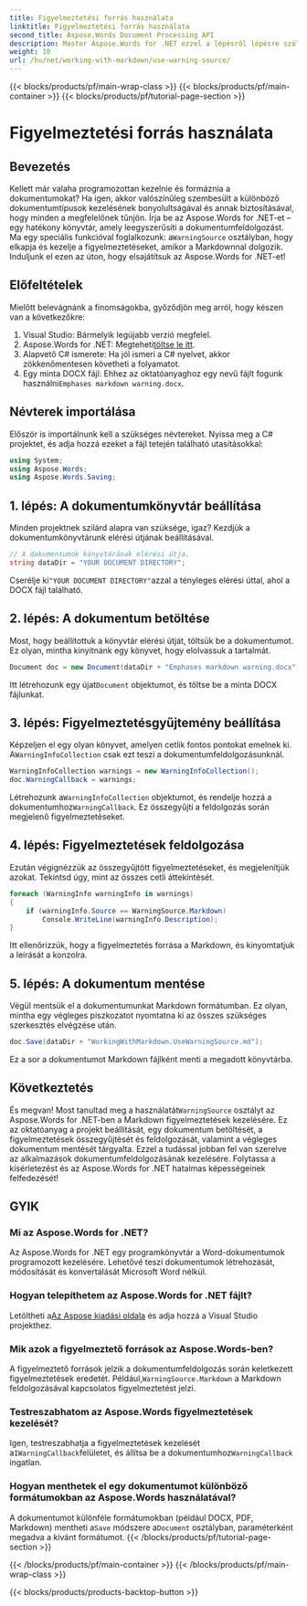 ```yaml
---
title: Figyelmeztetési forrás használata
linktitle: Figyelmeztetési forrás használata
second_title: Aspose.Words Document Processing API
description: Master Aspose.Words for .NET ezzel a lépésről lépésre szóló útmutatóval a WarningSource osztály használatáról a Markdown figyelmeztetések kezeléséhez. C# fejlesztőknek tökéletes.
weight: 10
url: /hu/net/working-with-markdown/use-warning-source/
---
```


{{< blocks/products/pf/main-wrap-class >}}
{{< blocks/products/pf/main-container >}}
{{< blocks/products/pf/tutorial-page-section >}}

# Figyelmeztetési forrás használata

## Bevezetés

Kellett már valaha programozottan kezelnie és formáznia a dokumentumokat? Ha igen, akkor valószínűleg szembesült a különböző dokumentumtípusok kezelésének bonyolultságával és annak biztosításával, hogy minden a megfelelőnek tűnjön. Írja be az Aspose.Words for .NET-et – egy hatékony könyvtár, amely leegyszerűsíti a dokumentumfeldolgozást. Ma egy speciális funkcióval foglalkozunk: a`WarningSource` osztályban, hogy elkapja és kezelje a figyelmeztetéseket, amikor a Markdownnal dolgozik. Induljunk el ezen az úton, hogy elsajátítsuk az Aspose.Words for .NET-et!

## Előfeltételek

Mielőtt belevágnánk a finomságokba, győződjön meg arról, hogy készen van a következőkre:

1. Visual Studio: Bármelyik legújabb verzió megfelel.
2.  Aspose.Words for .NET: Megteheti[töltse le itt](https://releases.aspose.com/words/net/).
3. Alapvető C# ismerete: Ha jól ismeri a C# nyelvet, akkor zökkenőmentesen követheti a folyamatot.
4.  Egy minta DOCX fájl: Ehhez az oktatóanyaghoz egy nevű fájlt fogunk használni`Emphases markdown warning.docx`.

## Névterek importálása

Először is importálnunk kell a szükséges névtereket. Nyissa meg a C# projektet, és adja hozzá ezeket a fájl tetején található utasításokkal:

```csharp
using System;
using Aspose.Words;
using Aspose.Words.Saving;
```

## 1. lépés: A dokumentumkönyvtár beállítása

Minden projektnek szilárd alapra van szüksége, igaz? Kezdjük a dokumentumkönyvtárunk elérési útjának beállításával.

```csharp
// A dokumentumok könyvtárának elérési útja.
string dataDir = "YOUR DOCUMENT DIRECTORY";
```

 Cserélje ki`"YOUR DOCUMENT DIRECTORY"`azzal a tényleges elérési úttal, ahol a DOCX fájl található.

## 2. lépés: A dokumentum betöltése

Most, hogy beállítottuk a könyvtár elérési útját, töltsük be a dokumentumot. Ez olyan, mintha kinyitnánk egy könyvet, hogy elolvassuk a tartalmát.

```csharp
Document doc = new Document(dataDir + "Emphases markdown warning.docx");
```

 Itt létrehozunk egy újat`Document` objektumot, és töltse be a minta DOCX fájlunkat.

## 3. lépés: Figyelmeztetésgyűjtemény beállítása

 Képzeljen el egy olyan könyvet, amelyen cetlik fontos pontokat emelnek ki. A`WarningInfoCollection` csak ezt teszi a dokumentumfeldolgozásunknál.

```csharp
WarningInfoCollection warnings = new WarningInfoCollection();
doc.WarningCallback = warnings;
```

 Létrehozunk a`WarningInfoCollection` objektumot, és rendelje hozzá a dokumentumhoz`WarningCallback`. Ez összegyűjti a feldolgozás során megjelenő figyelmeztetéseket.

## 4. lépés: Figyelmeztetések feldolgozása

Ezután végignézzük az összegyűjtött figyelmeztetéseket, és megjelenítjük azokat. Tekintsd úgy, mint az összes cetli áttekintését.

```csharp
foreach (WarningInfo warningInfo in warnings)
{
    if (warningInfo.Source == WarningSource.Markdown)
        Console.WriteLine(warningInfo.Description);
}
```

Itt ellenőrizzük, hogy a figyelmeztetés forrása a Markdown, és kinyomtatjuk a leírását a konzolra.

## 5. lépés: A dokumentum mentése

Végül mentsük el a dokumentumunkat Markdown formátumban. Ez olyan, mintha egy végleges piszkozatot nyomtatna ki az összes szükséges szerkesztés elvégzése után.

```csharp
doc.Save(dataDir + "WorkingWithMarkdown.UseWarningSource.md");
```

Ez a sor a dokumentumot Markdown fájlként menti a megadott könyvtárba.

## Következtetés

És megvan! Most tanultad meg a használatát`WarningSource` osztályt az Aspose.Words for .NET-ben a Markdown figyelmeztetések kezelésére. Ez az oktatóanyag a projekt beállítását, egy dokumentum betöltését, a figyelmeztetések összegyűjtését és feldolgozását, valamint a végleges dokumentum mentését tárgyalta. Ezzel a tudással jobban fel van szerelve az alkalmazások dokumentumfeldolgozásának kezelésére. Folytassa a kísérletezést és az Aspose.Words for .NET hatalmas képességeinek felfedezését!

## GYIK

### Mi az Aspose.Words for .NET?
Az Aspose.Words for .NET egy programkönyvtár a Word-dokumentumok programozott kezelésére. Lehetővé teszi dokumentumok létrehozását, módosítását és konvertálását Microsoft Word nélkül.

### Hogyan telepíthetem az Aspose.Words for .NET fájlt?
 Letöltheti a[Az Aspose kiadási oldala](https://releases.aspose.com/words/net/) és adja hozzá a Visual Studio projekthez.

### Mik azok a figyelmeztető források az Aspose.Words-ben?
 A figyelmeztető források jelzik a dokumentumfeldolgozás során keletkezett figyelmeztetések eredetét. Például,`WarningSource.Markdown` a Markdown feldolgozásával kapcsolatos figyelmeztetést jelzi.

### Testreszabhatom az Aspose.Words figyelmeztetések kezelését?
 Igen, testreszabhatja a figyelmeztetések kezelését a`IWarningCallback`felületet, és állítsa be a dokumentumhoz`WarningCallback` ingatlan.

### Hogyan menthetek el egy dokumentumot különböző formátumokban az Aspose.Words használatával?
 A dokumentumot különféle formátumokban (például DOCX, PDF, Markdown) mentheti a`Save` módszere a`Document` osztályban, paraméterként megadva a kívánt formátumot.
{{< /blocks/products/pf/tutorial-page-section >}}

{{< /blocks/products/pf/main-container >}}
{{< /blocks/products/pf/main-wrap-class >}}

{{< blocks/products/products-backtop-button >}}
